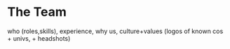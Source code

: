 
# The Team

 who (roles,skills), experience, why us, culture+values (logos of known cos + univs, + headshots)
 